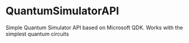 # QuantumSimulatorAPI
Simple Quantum Simulator API based on Microsoft QDK. Works with the simplest quantum circuits
